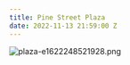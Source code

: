 ```yaml
---
title: Pine Street Plaza
date: 2022-11-13 21:59:00 Z
---
```


![plaza-e1622248521928.png](/uploads/plaza-e1622248521928.png)